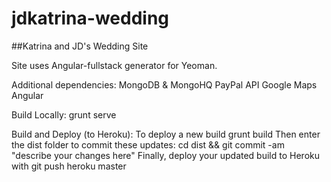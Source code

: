 jdkatrina-wedding
=================

##Katrina and JD's Wedding Site

Site uses Angular-fullstack generator for Yeoman. 

Additional dependencies:
MongoDB & MongoHQ
PayPal API
Google Maps Angular

Build Locally:
 grunt serve

Build and Deploy (to Heroku):
To deploy a new build
	grunt build
Then enter the dist folder to commit these updates:
	cd dist && git commit -am "describe your changes here"
Finally, deploy your updated build to Heroku with
	git push heroku master
